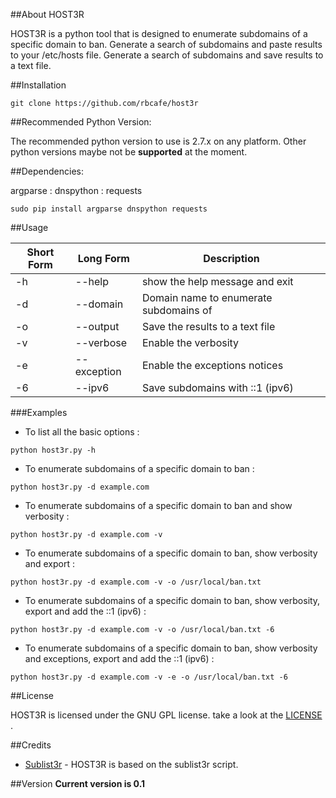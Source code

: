 ##About HOST3R


HOST3R is a python tool that is designed to enumerate subdomains of a specific domain to ban. Generate a search of subdomains and paste results to your /etc/hosts file. Generate a search of subdomains and save results to a text file.


##Installation

```
git clone https://github.com/rbcafe/host3r
```

##Recommended Python Version:

The recommended python version to use is 2.7.x on any platform. Other python versions maybe not be **supported** at the moment.

##Dependencies:

argparse : dnspython : requests

```
sudo pip install argparse dnspython requests
```

##Usage

Short Form    | Long Form     | Description
------------- | ------------- |-------------
-h            | --help        | show the help message and exit
-d            | --domain      | Domain name to enumerate subdomains of
-o            | --output      | Save the results to a text file
-v            | --verbose     | Enable the verbosity
-e            | --exception   | Enable the exceptions notices
-6            | --ipv6        | Save subdomains with ::1 (ipv6)

###Examples

* To list all the basic options :

``python host3r.py -h``

* To enumerate subdomains of a specific domain to ban :

``python host3r.py -d example.com``

* To enumerate subdomains of a specific domain to ban and show verbosity :

``python host3r.py -d example.com -v``

* To enumerate subdomains of a specific domain to ban, show verbosity and export :

``python host3r.py -d example.com -v -o /usr/local/ban.txt``

* To enumerate subdomains of a specific domain to ban, show verbosity, export and add the ::1 (ipv6) :

``python host3r.py -d example.com -v -o /usr/local/ban.txt -6``

* To enumerate subdomains of a specific domain to ban, show verbosity and exceptions, export and add the ::1 (ipv6) :

``python host3r.py -d example.com -v -e -o /usr/local/ban.txt -6``


##License

HOST3R is licensed under the GNU GPL license. take a look at the [LICENSE](https://github.com/rbcafe/host3r/blob/master/LICENSE) .

##Credits

* [Sublist3r](https://github.com/aboul3la/) - HOST3R is based on the sublist3r script.

##Version
**Current version is 0.1**
